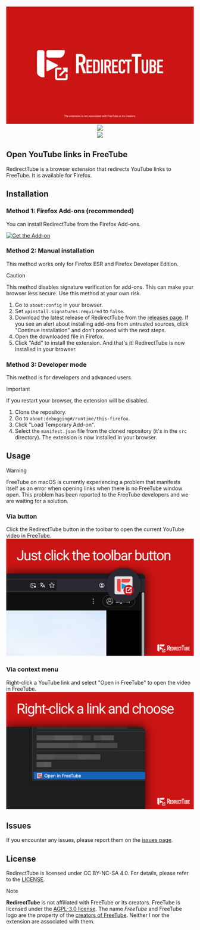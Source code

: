 <p align="center">
   <img src="/assets/banner.png" title="RedirectTube">
   <a href="https://addons.mozilla.org/pl/firefox/addon/redirecttube/"><img src="https://img.shields.io/amo/rating/redirecttube%40stankiewiczm.eu?style=for-the-badge&logo=firefox&logoColor=white&label=Mozilla%20Add-ons%20Rating"></a>
   <br>
   <img src="https://app.codacy.com/project/badge/Grade/f89d4aaf14da4e7e9d1b2f123925586b"/>
</p>

## Open YouTube links in FreeTube

RedirectTube is a browser extension that redirects YouTube links to FreeTube. It is available for Firefox.

## Installation

### Method 1: Firefox Add-ons (recommended)

You can install RedirectTube from the Firefox Add-ons.

[![Get the Add-on](https://extensionworkshop.com/assets/img/documentation/publish/get-the-addon-178x60px.dad84b42.png)](https://addons.mozilla.org/pl/firefox/addon/redirecttube/)

### Method 2: Manual installation

This method works only for Firefox ESR and Firefox Developer Edition.

> [!CAUTION]
> This method disables signature verification for add-ons. This can make your browser less secure. Use this method at your own risk.

1. Go to `about:config` in your browser.
2. Set `xpinstall.signatures.required` to `false`.
3. Download the latest release of RedirectTube from the [releases page](https://github.com/MStankiewiczOfficial/RedirectTube/releases/). If you see an alert about installing add-ons from untrusted sources, click "Continue installation" and don’t proceed with the next steps.
4. Open the downloaded file in Firefox.
5. Click "Add" to install the extension.
   And that's it! RedirectTube is now installed in your browser.

### Method 3: Developer mode

This method is for developers and advanced users.

> [!IMPORTANT]
> If you restart your browser, the extension will be disabled.

1. Clone the repository.
2. Go to `about:debugging#/runtime/this-firefox`.
3. Click "Load Temporary Add-on".
4. Select the `manifest.json` file from the cloned repository (it's in the `src` directory).
   The extension is now installed in your browser.

## Usage

> [!WARNING]
> FreeTube on macOS is currently experiencing a problem that manifests itself as an error when opening links when there is no FreeTube window open. This problem has been reported to the FreeTube developers and we are waiting for a solution.

### Via button

Click the RedirectTube button in the toolbar to open the current YouTube video in FreeTube.
![](/assets/toolbar.png)

### Via context menu

Right-click a YouTube link and select "Open in FreeTube" to open the video in FreeTube.
![](/assets/context-menu.png)

## Issues

If you encounter any issues, please report them on the [issues page](https://github.com/MStankiewiczOfficial/RedirectTube/issues/).

## License

RedirectTube is licensed under CC BY-NC-SA 4.0. For details, please refer to the [LICENSE](LICENSE.md).

> [!NOTE]
> **RedirectTube** is not affiliated with FreeTube or its creators. FreeTube is licensed under the [AGPL-3.0 license](https://github.com/FreeTubeApp/FreeTube/blob/master/LICENSE). The name *FreeTube* and FreeTube logo are the property of the [creators of FreeTube](https://docs.freetubeapp.io/credits/). Neither I nor the extension are associated with them.
